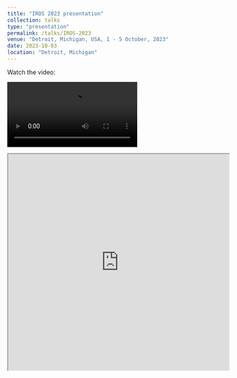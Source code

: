```yaml
---
title: "IROS 2023 presentation"
collection: talks
type: "presentation"
permalink: /talks/IROS-2023
venue: "Detroit, Michigan, USA, 1 - 5 October, 2023"
date: 2023-10-03
location: "Detroit, Michigan"
---
```

Watch the video:

<video src="https://www.youtube.com/watch?v=fEmlbfU8yss"></video>
<iframe height=498 width=510 src="https://www.youtube.com/watch?v=fEmlbfU8yss">





